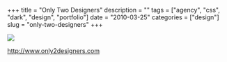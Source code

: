 +++
title = "Only Two Designers"
description = ""
tags = ["agency", "css", "dark", "design", "portfolio"]
date = "2010-03-25"
categories = ["design"]
slug = "only-two-designers"
+++


 

  <div id="screens-thumbs" class="clearfix">
    <div class="txt-center" id="design-submission"><a href="http://www.only2designers.com/"><img id='bluga-thumbnail-2338' class='bluga-thumbnail large' src='http://media.konigi.com/bluga/
wt4baba36f71cea_large.jpg'/></a></div>  
  </div>   
<p><a href="http://www.only2designers.com/">http://www.only2designers.com</a></p>




